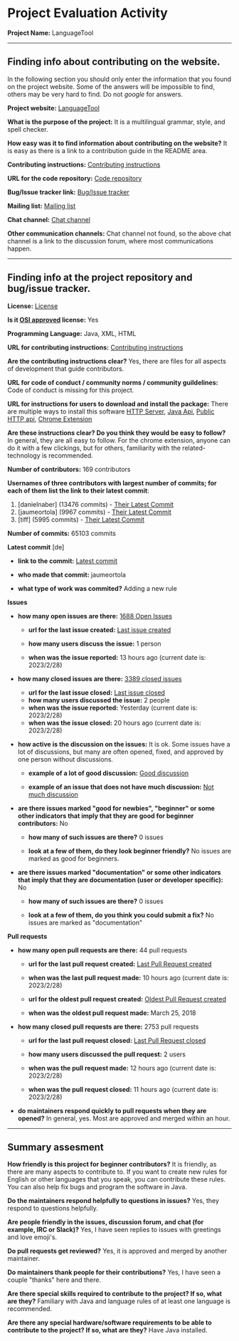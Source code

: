 # Project Evaluation Activity



__Project Name:__ LanguageTool  


---

## Finding info about contributing on the website.

In the following section you should only enter the information that you
found on the project website. Some of the answers will be impossible to find, others
may be very hard to find. Do not _google_ for answers.

__Project website:__ [LanguageTool](https://languagetool.org/)


__What is the purpose of the project:__ It is a multilingual grammar, style, and spell checker.

__How easy was it to find information about contributing on the website?__ It is easy as there is a link to a contribution guide in the README area.


__Contributing instructions:__ [Contributing instructions](https://dev.languagetool.org/) 

__URL for the code repository:__ [Code repository](https://github.com/languagetool-org/languagetool)

__Bug/Issue tracker link:__ [Bug/Issue tracker](https://github.com/languagetool-org/languagetool/issues)

__Mailing list:__ [Mailing list](https://www.mail-archive.com/languagetool-devel@lists.sourceforge.net/)

__Chat channel:__ [Chat channel](https://forum.languagetool.org/)

__Other communication channels:__ Chat channel not found, so the above chat channel is a link to the discussion forum, where most communications happen.


---

## Finding info at the project repository and bug/issue tracker.

__License:__ [License](https://github.com/languagetool-org/languagetool/blob/master/COPYING.txt)

__Is it [OSI approved](https://opensource.org/licenses/alphabetical) license:__ Yes

__Programming Language:__ Java, XML, HTML

__URL for contributing instructions:__ [Contributing instructions](https://dev.languagetool.org/)

__Are the contributing instructions clear?__ Yes, there are files for all aspects of development that guide contributors.


__URL for code of conduct / community norms / community guildelines:__ Code of conduct is missing for this project.

__URL for instructions for users to download and install the package:__ There are multiple ways to install this software [HTTP Server](https://dev.languagetool.org/http-server), [Java Api](https://dev.languagetool.org/java-api), [Public HTTP api](https://dev.languagetool.org/public-http-api), [Chrome Extension](https://languagetool.org/)


__Are these instructions clear? Do you think they would be easy to follow?__ In general, they are all easy to follow. For the chrome extension, anyone can do it with a few clickings, but for others, familiarity with the related-technology is recommended.


__Number of contributors:__ 169 contributors


__Usernames of three contributors with largest number of commits; for
each of them list the link to their latest commit__:

1. [danielnaber] (13476 commits) - [Their Latest Commit](https://github.com/languagetool-org/languagetool/commit/5436fbf97388b55079265865e43971c79f3a9bb6)
2. [jaumeortola] (9967 commits) - [Their Latest Commit](https://github.com/languagetool-org/languagetool/commit/3b272a59a2398cefeb7adf4cdd9232d488fb9834)
3. [tiff] (5995 commits) - [Their Latest Commit](https://github.com/languagetool-org/languagetool/commit/2ea3efc5a65aa806b3a57079f3e6b6d56673bd7f)


__Number of commits:__ 65103 commits

__Latest commit__ [de] 

- __link to the commit:__ [Latest commit](https://github.com/languagetool-org/languagetool/commit/3b272a59a2398cefeb7adf4cdd9232d488fb9834)

- __who made that commit:__ jaumeortola

- __what type of work was commited?__ Adding a new rule


__Issues__

- __how many open issues are there:__ [1688 Open Issues](https://github.com/languagetool-org/languagetool/issues)

    - __url for the last issue created:__ [Last issue created](https://github.com/languagetool-org/languagetool/issues/7886)

    - __how many users discuss the issue:__ 1 person
    
    - __when was the issue reported:__ 13 hours ago (current date is: 2023/2/28)
    

- __how many closed issues are there:__ [3389 closed issues](https://github.com/languagetool-org/languagetool/issues?q=is%3Aissue+is%3Aclosed)
    - __url for the last issue closed:__ [Last issue closed](https://github.com/languagetool-org/languagetool/issues/7882)
    - __how many users discussed the issue:__ 2 people
    - __when was the issue reported:__ Yesterday (current date is: 2023/2/28)
    - __when was the issue closed:__ 20 hours ago (current date is: 2023/2/28)

- __how active is the discussion on the issues:__ It is ok. Some issues have a lot of discussions, but many are often opened, fixed, and approved by one person without discussions.

    - __example of a lot of good discussion:__ [Good discussion](https://github.com/languagetool-org/languagetool/issues/7788)
    
    - __example of an issue that does not have much discussion:__ [Not much discussion](https://github.com/languagetool-org/languagetool/issues/7789)



- __are there issues marked "good for newbies", "beginner" or some other indicators that imply that they are good for beginner contributors:__ No

    - __how many of such issues are there?__ 0 issues
    
    - __look at a few of them, do they look beginner friendly?__ No issues are marked as good for beginners.



- __are there issues marked "documentation" or some other indicators that imply that they are documentation (user or developer specific):__ No

    - __how many of such issues are there?__ 0 issues
    
    - __look at a few of them, do you think you could submit a fix?__ No issues are marked as "documentation"



__Pull requests__

- __how many open pull requests are there:__ 44 pull requests

    - __url for the last pull request created:__ [Last Pull Request created](https://github.com/languagetool-org/languagetool/pull/7888)
    
    - __when was the last pull request made:__ 10 hours ago (current date is: 2023/2/28)

    - __url for the oldest pull request created:__ [Oldest Pull Request created](https://github.com/languagetool-org/languagetool/pull/964)
    
    - __when was the oldest pull request made:__ March 25, 2018

- __how many closed pull requests are there:__ 2753 pull requests

    - __url for the last pull request closed:__ [Last Pull Request closed](https://github.com/languagetool-org/languagetool/pull/7887)
    
    - __how many users discussed the pull request:__ 2 users
    
    - __when was the pull request made:__  12 hours ago (current date is: 2023/2/28)
    
    - __when was the pull request closed:__ 11 hours ago (current date is: 2023/2/28)
    

- __do maintainers respond quickly to pull requests when they are opened?__ In general, yes. Most are approved and merged within an hour.





---


## Summary assesment
__How friendly is this project for beginner contributors?__ It is friendly, as there are many aspects to contribute to. If you want to create new rules for English or other languages that you speak, you can contribute these rules. You can also help fix bugs and program the software in Java.




__Do the maintainers respond helpfully to questions in issues?__ Yes, they respond to questions helpfully.



__Are people friendly in the issues, discussion forum, and chat (for example, IRC or Slack)?__ Yes, I have seen replies to issues with greetings and love emoji's.




__Do pull requests get reviewed?__ Yes, it is approved and merged by another maintainer.



__Do maintainers thank people for their contributions?__ Yes, I have seen a couple "thanks" here and there.



__Are there special skills required to contribute to the project? If so, what are they?__ Familiary with Java and language rules of at least one language is recommended.



__Are there any special hardware/software requirements to be able to contribute to the project? If so, what are they?__ Have Java installed.

